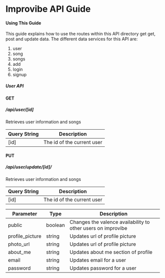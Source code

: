 
# Improvibe API Guide

#### Using This Guide
This guide explains how to use the routes within this API directory get get, post and update data. The different data services for this API are:
  1. user
  2. song
  3. songs
  4. add
  5. login
  6. signup

##### User API
#### GET <br>
##### /api/user/[id]<br>
Retrieves user information and songs

| Query String      | Description |
| ----------- | ----------- |
| [id]| The id of the current user |

#### PUT <br>
##### /api/user/update/[id]/<br>
Retrieves user information and songs

| Query String      | Description |
| ----------- | ----------- |
| [id]| The id of the current user |

| Parameter      | Type |  Description      |
| ----------- | ----------- | ----------- |
| public | boolean | Changes the valence availability to other users on improvibe |
| profile_picture | string | Updates url of profile picture |
| photo_url | string | Updates url of profile picture |
| about_me | string | Updates about me section of profile |
| email | string | Updates email for a user|
| password | string | Updates password for a user|

